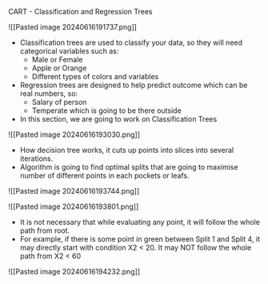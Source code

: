 CART - Classification and Regression Trees

![[Pasted image 20240616191737.png]]
- Classification trees are used to classify your data, so they will need categorical variables such as:
	- Male or Female
	- Apple or Orange
	- Different types of colors and variables
- Regression trees are designed to help predict outcome which can be real numbers, so:
	- Salary of person
	- Temperate which is going to be there outside
- In this section, we are going to work on Classification Trees


![[Pasted image 20240616193030.png]]
* How decision tree works, it cuts up points into slices into several iterations.
* Algorithm is going to find optimal splits that are going to maximise number of different points in each pockets or leafs.

![[Pasted image 20240616193744.png]]

![[Pasted image 20240616193801.png]]
* It is not necessary that while evaluating any point, it will follow the whole path from root.
* For example, if there is some point in green between Split 1 and Split 4, it may directly start with condition X2 < 20. It may NOT follow the whole path from X2 < 60

![[Pasted image 20240616194232.png]]


